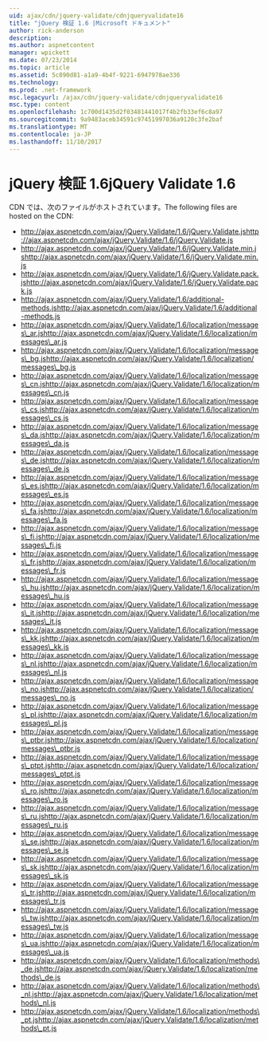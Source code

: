 ```yaml
---
uid: ajax/cdn/jquery-validate/cdnjqueryvalidate16
title: "jQuery 検証 1.6 |Microsoft ドキュメント"
author: rick-anderson
description: 
ms.author: aspnetcontent
manager: wpickett
ms.date: 07/23/2014
ms.topic: article
ms.assetid: 5c890d81-a1a9-4b4f-9221-6947978ae336
ms.technology: 
ms.prod: .net-framework
msc.legacyurl: /ajax/cdn/jquery-validate/cdnjqueryvalidate16
msc.type: content
ms.openlocfilehash: 1c700d1435d2f03481441017f4b2fb33ef6c8a97
ms.sourcegitcommit: 9a9483aceb34591c97451997036a9120c3fe2baf
ms.translationtype: MT
ms.contentlocale: ja-JP
ms.lasthandoff: 11/10/2017
---
```

<a name="jquery-validate-16"></a><span data-ttu-id="709d7-102">jQuery 検証 1.6</span><span class="sxs-lookup"><span data-stu-id="709d7-102">jQuery Validate 1.6</span></span>
====================
<span data-ttu-id="709d7-103">CDN では、次のファイルがホストされています。</span><span class="sxs-lookup"><span data-stu-id="709d7-103">The following files are hosted on the CDN:</span></span>

- <span data-ttu-id="709d7-104">http://ajax.aspnetcdn.com/ajax/jQuery.Validate/1.6/jQuery.Validate.js</span><span class="sxs-lookup"><span data-stu-id="709d7-104">http://ajax.aspnetcdn.com/ajax/jQuery.Validate/1.6/jQuery.Validate.js</span></span>
- <span data-ttu-id="709d7-105">http://ajax.aspnetcdn.com/ajax/jQuery.Validate/1.6/jQuery.Validate.min.js</span><span class="sxs-lookup"><span data-stu-id="709d7-105">http://ajax.aspnetcdn.com/ajax/jQuery.Validate/1.6/jQuery.Validate.min.js</span></span>
- <span data-ttu-id="709d7-106">http://ajax.aspnetcdn.com/ajax/jQuery.Validate/1.6/jQuery.Validate.pack.js</span><span class="sxs-lookup"><span data-stu-id="709d7-106">http://ajax.aspnetcdn.com/ajax/jQuery.Validate/1.6/jQuery.Validate.pack.js</span></span>
- <span data-ttu-id="709d7-107">http://ajax.aspnetcdn.com/ajax/jQuery.Validate/1.6/additional-methods.js</span><span class="sxs-lookup"><span data-stu-id="709d7-107">http://ajax.aspnetcdn.com/ajax/jQuery.Validate/1.6/additional-methods.js</span></span>
- <span data-ttu-id="709d7-108">http://ajax.aspnetcdn.com/ajax/jQuery.Validate/1.6/localization/messages\_ar.js</span><span class="sxs-lookup"><span data-stu-id="709d7-108">http://ajax.aspnetcdn.com/ajax/jQuery.Validate/1.6/localization/messages\_ar.js</span></span>
- <span data-ttu-id="709d7-109">http://ajax.aspnetcdn.com/ajax/jQuery.Validate/1.6/localization/messages\_bg.js</span><span class="sxs-lookup"><span data-stu-id="709d7-109">http://ajax.aspnetcdn.com/ajax/jQuery.Validate/1.6/localization/messages\_bg.js</span></span>
- <span data-ttu-id="709d7-110">http://ajax.aspnetcdn.com/ajax/jQuery.Validate/1.6/localization/messages\_cn.js</span><span class="sxs-lookup"><span data-stu-id="709d7-110">http://ajax.aspnetcdn.com/ajax/jQuery.Validate/1.6/localization/messages\_cn.js</span></span>
- <span data-ttu-id="709d7-111">http://ajax.aspnetcdn.com/ajax/jQuery.Validate/1.6/localization/messages\_cs.js</span><span class="sxs-lookup"><span data-stu-id="709d7-111">http://ajax.aspnetcdn.com/ajax/jQuery.Validate/1.6/localization/messages\_cs.js</span></span>
- <span data-ttu-id="709d7-112">http://ajax.aspnetcdn.com/ajax/jQuery.Validate/1.6/localization/messages\_da.js</span><span class="sxs-lookup"><span data-stu-id="709d7-112">http://ajax.aspnetcdn.com/ajax/jQuery.Validate/1.6/localization/messages\_da.js</span></span>
- <span data-ttu-id="709d7-113">http://ajax.aspnetcdn.com/ajax/jQuery.Validate/1.6/localization/messages\_de.js</span><span class="sxs-lookup"><span data-stu-id="709d7-113">http://ajax.aspnetcdn.com/ajax/jQuery.Validate/1.6/localization/messages\_de.js</span></span>
- <span data-ttu-id="709d7-114">http://ajax.aspnetcdn.com/ajax/jQuery.Validate/1.6/localization/messages\_es.js</span><span class="sxs-lookup"><span data-stu-id="709d7-114">http://ajax.aspnetcdn.com/ajax/jQuery.Validate/1.6/localization/messages\_es.js</span></span>
- <span data-ttu-id="709d7-115">http://ajax.aspnetcdn.com/ajax/jQuery.Validate/1.6/localization/messages\_fa.js</span><span class="sxs-lookup"><span data-stu-id="709d7-115">http://ajax.aspnetcdn.com/ajax/jQuery.Validate/1.6/localization/messages\_fa.js</span></span>
- <span data-ttu-id="709d7-116">http://ajax.aspnetcdn.com/ajax/jQuery.Validate/1.6/localization/messages\_fi.js</span><span class="sxs-lookup"><span data-stu-id="709d7-116">http://ajax.aspnetcdn.com/ajax/jQuery.Validate/1.6/localization/messages\_fi.js</span></span>
- <span data-ttu-id="709d7-117">http://ajax.aspnetcdn.com/ajax/jQuery.Validate/1.6/localization/messages\_fr.js</span><span class="sxs-lookup"><span data-stu-id="709d7-117">http://ajax.aspnetcdn.com/ajax/jQuery.Validate/1.6/localization/messages\_fr.js</span></span>
- <span data-ttu-id="709d7-118">http://ajax.aspnetcdn.com/ajax/jQuery.Validate/1.6/localization/messages\_hu.js</span><span class="sxs-lookup"><span data-stu-id="709d7-118">http://ajax.aspnetcdn.com/ajax/jQuery.Validate/1.6/localization/messages\_hu.js</span></span>
- <span data-ttu-id="709d7-119">http://ajax.aspnetcdn.com/ajax/jQuery.Validate/1.6/localization/messages\_it.js</span><span class="sxs-lookup"><span data-stu-id="709d7-119">http://ajax.aspnetcdn.com/ajax/jQuery.Validate/1.6/localization/messages\_it.js</span></span>
- <span data-ttu-id="709d7-120">http://ajax.aspnetcdn.com/ajax/jQuery.Validate/1.6/localization/messages\_kk.js</span><span class="sxs-lookup"><span data-stu-id="709d7-120">http://ajax.aspnetcdn.com/ajax/jQuery.Validate/1.6/localization/messages\_kk.js</span></span>
- <span data-ttu-id="709d7-121">http://ajax.aspnetcdn.com/ajax/jQuery.Validate/1.6/localization/messages\_nl.js</span><span class="sxs-lookup"><span data-stu-id="709d7-121">http://ajax.aspnetcdn.com/ajax/jQuery.Validate/1.6/localization/messages\_nl.js</span></span>
- <span data-ttu-id="709d7-122">http://ajax.aspnetcdn.com/ajax/jQuery.Validate/1.6/localization/messages\_no.js</span><span class="sxs-lookup"><span data-stu-id="709d7-122">http://ajax.aspnetcdn.com/ajax/jQuery.Validate/1.6/localization/messages\_no.js</span></span>
- <span data-ttu-id="709d7-123">http://ajax.aspnetcdn.com/ajax/jQuery.Validate/1.6/localization/messages\_pl.js</span><span class="sxs-lookup"><span data-stu-id="709d7-123">http://ajax.aspnetcdn.com/ajax/jQuery.Validate/1.6/localization/messages\_pl.js</span></span>
- <span data-ttu-id="709d7-124">http://ajax.aspnetcdn.com/ajax/jQuery.Validate/1.6/localization/messages\_ptbr.js</span><span class="sxs-lookup"><span data-stu-id="709d7-124">http://ajax.aspnetcdn.com/ajax/jQuery.Validate/1.6/localization/messages\_ptbr.js</span></span>
- <span data-ttu-id="709d7-125">http://ajax.aspnetcdn.com/ajax/jQuery.Validate/1.6/localization/messages\_ptpt.js</span><span class="sxs-lookup"><span data-stu-id="709d7-125">http://ajax.aspnetcdn.com/ajax/jQuery.Validate/1.6/localization/messages\_ptpt.js</span></span>
- <span data-ttu-id="709d7-126">http://ajax.aspnetcdn.com/ajax/jQuery.Validate/1.6/localization/messages\_ro.js</span><span class="sxs-lookup"><span data-stu-id="709d7-126">http://ajax.aspnetcdn.com/ajax/jQuery.Validate/1.6/localization/messages\_ro.js</span></span>
- <span data-ttu-id="709d7-127">http://ajax.aspnetcdn.com/ajax/jQuery.Validate/1.6/localization/messages\_ru.js</span><span class="sxs-lookup"><span data-stu-id="709d7-127">http://ajax.aspnetcdn.com/ajax/jQuery.Validate/1.6/localization/messages\_ru.js</span></span>
- <span data-ttu-id="709d7-128">http://ajax.aspnetcdn.com/ajax/jQuery.Validate/1.6/localization/messages\_se.js</span><span class="sxs-lookup"><span data-stu-id="709d7-128">http://ajax.aspnetcdn.com/ajax/jQuery.Validate/1.6/localization/messages\_se.js</span></span>
- <span data-ttu-id="709d7-129">http://ajax.aspnetcdn.com/ajax/jQuery.Validate/1.6/localization/messages\_sk.js</span><span class="sxs-lookup"><span data-stu-id="709d7-129">http://ajax.aspnetcdn.com/ajax/jQuery.Validate/1.6/localization/messages\_sk.js</span></span>
- <span data-ttu-id="709d7-130">http://ajax.aspnetcdn.com/ajax/jQuery.Validate/1.6/localization/messages\_tr.js</span><span class="sxs-lookup"><span data-stu-id="709d7-130">http://ajax.aspnetcdn.com/ajax/jQuery.Validate/1.6/localization/messages\_tr.js</span></span>
- <span data-ttu-id="709d7-131">http://ajax.aspnetcdn.com/ajax/jQuery.Validate/1.6/localization/messages\_tw.js</span><span class="sxs-lookup"><span data-stu-id="709d7-131">http://ajax.aspnetcdn.com/ajax/jQuery.Validate/1.6/localization/messages\_tw.js</span></span>
- <span data-ttu-id="709d7-132">http://ajax.aspnetcdn.com/ajax/jQuery.Validate/1.6/localization/messages\_ua.js</span><span class="sxs-lookup"><span data-stu-id="709d7-132">http://ajax.aspnetcdn.com/ajax/jQuery.Validate/1.6/localization/messages\_ua.js</span></span>
- <span data-ttu-id="709d7-133">http://ajax.aspnetcdn.com/ajax/jQuery.Validate/1.6/localization/methods\_de.js</span><span class="sxs-lookup"><span data-stu-id="709d7-133">http://ajax.aspnetcdn.com/ajax/jQuery.Validate/1.6/localization/methods\_de.js</span></span>
- <span data-ttu-id="709d7-134">http://ajax.aspnetcdn.com/ajax/jQuery.Validate/1.6/localization/methods\_nl.js</span><span class="sxs-lookup"><span data-stu-id="709d7-134">http://ajax.aspnetcdn.com/ajax/jQuery.Validate/1.6/localization/methods\_nl.js</span></span>
- <span data-ttu-id="709d7-135">http://ajax.aspnetcdn.com/ajax/jQuery.Validate/1.6/localization/methods\_pt.js</span><span class="sxs-lookup"><span data-stu-id="709d7-135">http://ajax.aspnetcdn.com/ajax/jQuery.Validate/1.6/localization/methods\_pt.js</span></span>
